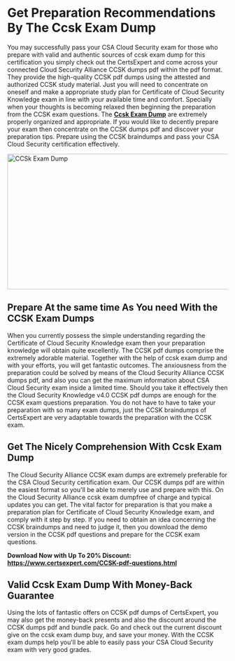 <h1><strong>Get Preparation Recommendations By The&nbsp;Ccsk Exam Dump</strong></h1>
<p>You may successfully pass your CSA Cloud Security exam for those who prepare with valid and authentic sources of ccsk exam dump for this certification you simply check out the CertsExpert and come across your connected Cloud Security Alliance CCSK dumps pdf within the pdf format. They provide the high-quality CCSK pdf dumps using the attested and authorized CCSK study material. Just you will need to concentrate on oneself and make a appropriate study plan for Certificate of Cloud Security Knowledge exam in line with your available time and comfort. Specially when your thoughts is becoming relaxed then beginning the preparation from the CCSK exam questions. The <strong><a href="https://www.certsexpert.com/CCSK-pdf-questions.html">Ccsk Exam Dump</a></strong> are extremely properly organized and appropriate. If you would like to decently prepare your exam then concentrate on the CCSK dumps pdf and discover your preparation tips. Prepare using the CCSK braindumps and pass your CSA Cloud Security certification effectively.</p>
<p><img src="https://i.ibb.co/C0x5KBB/CCSK-2.png" alt="CCSk Exam Dump" width="550" height="309" /></p>
<h2><strong>Prepare At the same time As You need With the CCSK Exam Dumps</strong></h2>
<p>When you currently possess the simple understanding regarding the Certificate of Cloud Security Knowledge exam then your preparation knowledge will obtain quite excellently. The CCSK pdf dumps comprise the extremely adorable material. Together with the help of ccsk exam dump and with your efforts, you will get fantastic outcomes. The anxiousness from the preparation could be solved by means of the Cloud Security Alliance CCSK dumps pdf, and also you can get the maximum information about CSA Cloud Security exam inside a limited time. Should you take it effectively then the Cloud Security Knowledge v4.0 CCSK pdf dumps are enough for the CCSK exam questions preparation. You do not have to have to take your preparation with so many exam dumps, just the CCSK braindumps of CertsExpert are very adaptable towards the preparation with the CCSK exam.</p>
<h2><strong>Get The Nicely Comprehension With&nbsp;Ccsk Exam Dump</strong></h2>
<p>The Cloud Security Alliance CCSK exam dumps are extremely preferable for the CSA Cloud Security certification exam. Our CCSK dumps pdf are within the easiest format so you'll be able to merely use and prepare with this. On the Cloud Security Alliance ccsk exam dumpfree of charge and typical updates you can get. The vital factor for preparation is that you make a preparation plan for Certificate of Cloud Security Knowledge exam, and comply with it step by step. If you need to obtain an idea concerning the CCSK braindumps and need to judge it, then you download the demo version in the CCSK pdf questions and prepare for the CCSK exam questions.</p>
<p><strong>Download Now with Up To 20% Discount: <a href="https://www.certsexpert.com/CCSK-pdf-questions.html">https://www.certsexpert.com/CCSK-pdf-questions.html</a></strong></p>
<h2><strong>Valid&nbsp;Ccsk Exam Dump With Money-Back Guarantee</strong></h2>
<p>Using the lots of fantastic offers on CCSK pdf dumps of CertsExpert, you may also get the money-back presents and also the discount around the CCSK dumps pdf and bundle pack. Go and check out the current discount give on the ccsk exam dump buy, and save your money. With the CCSK exam dumps help you'll be able to easily pass your CSA Cloud Security exam with very good grades.</p>
